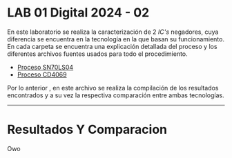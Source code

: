 # LAB 01 Digital 2024 - 02

En este laboratorio se realiza la caracterización de 2 _IC's_ negadores, cuya diferencia se encuentra en la tecnología en la que basan su funcionamiento. En cada carpeta se encuentra una explicación detallada del proceso y los diferentes archivos fuentes usados para todo el procedimiento.

* [Proceso SN70LS04](SN70LS04)
* [Proceso CD4069](CD4069)

Por lo anterior , en este archivo se realiza la compilación de los resultados encontrados y a su vez la respectiva comparación entre ambas tecnologías.

---

# Resultados Y Comparacion

Owo